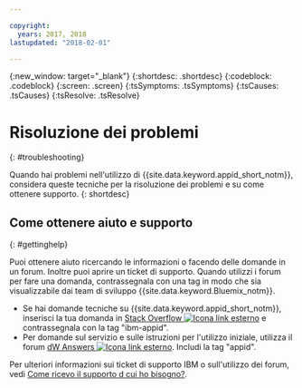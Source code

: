 ```yaml
---

copyright:
  years: 2017, 2018
lastupdated: "2018-02-01"

---
```

{:new_window: target="_blank"}
{:shortdesc: .shortdesc}
{:codeblock: .codeblock}
{:screen: .screen}
{:tsSymptoms: .tsSymptoms}
{:tsCauses: .tsCauses}
{:tsResolve: .tsResolve}

# Risoluzione dei problemi
{: #troubleshooting}

Quando hai problemi nell'utilizzo di {{site.data.keyword.appid_short_notm}}, considera queste tecniche per la risoluzione dei problemi e su come ottenere supporto.
{: shortdesc}


## Come ottenere aiuto e supporto
{: #gettinghelp}

Puoi ottenere aiuto ricercando le informazioni o facendo delle domande in un forum. Inoltre puoi aprire un ticket di supporto. Quando utilizzi i forum per fare una domanda, contrassegnala con una tag in modo che sia visualizzabile dai team di sviluppo {{site.data.keyword.Bluemix_notm}}.
  * Se hai domande tecniche su {{site.data.keyword.appid_short_notm}}, inserisci la tua domanda in <a href="http://stackoverflow.com/search?q=appid+ibm-bluemix" target="_blank">Stack Overflow <img src="../../icons/launch-glyph.svg" alt="Icona link esterno"></a> e contrassegnala con la tag "ibm-appid".
  * Per domande sul servizio e sulle istruzioni per l'utilizzo iniziale, utilizza il forum <a href="https://developer.ibm.com/answers/search.html?f=&type=question&redirect=search%2Fsearch&sort=relevance&q=appid%20[bluemix]" target="_blank">dW Answers <img src="../../icons/launch-glyph.svg" alt="Icona link esterno"></a>. Includi la tag "appid".

Per ulteriori informazioni sui ticket di supporto IBM o sull'utilizzo dei forum, vedi [Come ricevo il supporto d cui ho bisogno?](/docs/get-support/howtogetsupport.html#getting-customer-support).
